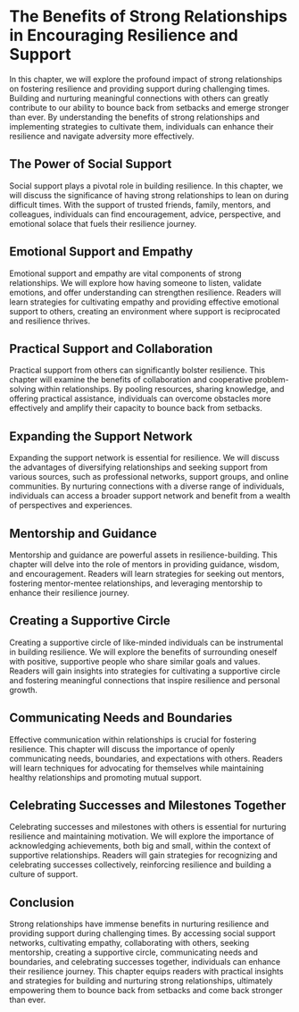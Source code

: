 The Benefits of Strong Relationships in Encouraging Resilience and Support
===================================================================================

In this chapter, we will explore the profound impact of strong relationships on fostering resilience and providing support during challenging times. Building and nurturing meaningful connections with others can greatly contribute to our ability to bounce back from setbacks and emerge stronger than ever. By understanding the benefits of strong relationships and implementing strategies to cultivate them, individuals can enhance their resilience and navigate adversity more effectively.

**The Power of Social Support**
-------------------------------

Social support plays a pivotal role in building resilience. In this chapter, we will discuss the significance of having strong relationships to lean on during difficult times. With the support of trusted friends, family, mentors, and colleagues, individuals can find encouragement, advice, perspective, and emotional solace that fuels their resilience journey.

**Emotional Support and Empathy**
---------------------------------

Emotional support and empathy are vital components of strong relationships. We will explore how having someone to listen, validate emotions, and offer understanding can strengthen resilience. Readers will learn strategies for cultivating empathy and providing effective emotional support to others, creating an environment where support is reciprocated and resilience thrives.

**Practical Support and Collaboration**
---------------------------------------

Practical support from others can significantly bolster resilience. This chapter will examine the benefits of collaboration and cooperative problem-solving within relationships. By pooling resources, sharing knowledge, and offering practical assistance, individuals can overcome obstacles more effectively and amplify their capacity to bounce back from setbacks.

**Expanding the Support Network**
---------------------------------

Expanding the support network is essential for resilience. We will discuss the advantages of diversifying relationships and seeking support from various sources, such as professional networks, support groups, and online communities. By nurturing connections with a diverse range of individuals, individuals can access a broader support network and benefit from a wealth of perspectives and experiences.

**Mentorship and Guidance**
---------------------------

Mentorship and guidance are powerful assets in resilience-building. This chapter will delve into the role of mentors in providing guidance, wisdom, and encouragement. Readers will learn strategies for seeking out mentors, fostering mentor-mentee relationships, and leveraging mentorship to enhance their resilience journey.

**Creating a Supportive Circle**
--------------------------------

Creating a supportive circle of like-minded individuals can be instrumental in building resilience. We will explore the benefits of surrounding oneself with positive, supportive people who share similar goals and values. Readers will gain insights into strategies for cultivating a supportive circle and fostering meaningful connections that inspire resilience and personal growth.

**Communicating Needs and Boundaries**
--------------------------------------

Effective communication within relationships is crucial for fostering resilience. This chapter will discuss the importance of openly communicating needs, boundaries, and expectations with others. Readers will learn techniques for advocating for themselves while maintaining healthy relationships and promoting mutual support.

**Celebrating Successes and Milestones Together**
-------------------------------------------------

Celebrating successes and milestones with others is essential for nurturing resilience and maintaining motivation. We will explore the importance of acknowledging achievements, both big and small, within the context of supportive relationships. Readers will gain strategies for recognizing and celebrating successes collectively, reinforcing resilience and building a culture of support.

**Conclusion**
--------------

Strong relationships have immense benefits in nurturing resilience and providing support during challenging times. By accessing social support networks, cultivating empathy, collaborating with others, seeking mentorship, creating a supportive circle, communicating needs and boundaries, and celebrating successes together, individuals can enhance their resilience journey. This chapter equips readers with practical insights and strategies for building and nurturing strong relationships, ultimately empowering them to bounce back from setbacks and come back stronger than ever.
